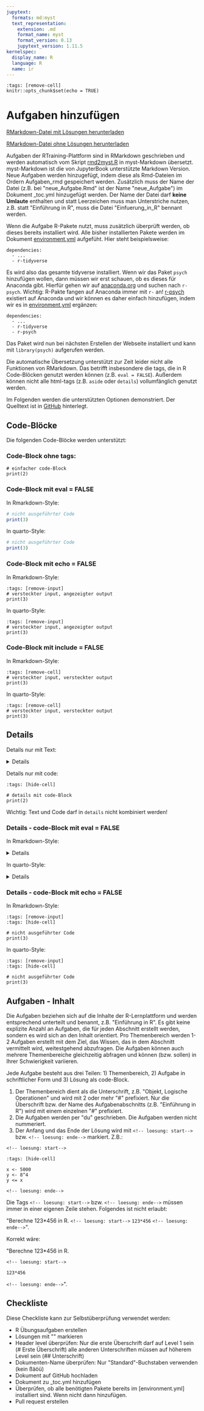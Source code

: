 ```yaml
---
jupytext:
  formats: md:myst
  text_representation:
    extension: .md
    format_name: myst
    format_version: 0.13
    jupytext_version: 1.11.5
kernelspec:
  display_name: R
  language: R
  name: ir
---
```



```{code-cell} r
:tags: [remove-cell]
knitr::opts_chunk$set(echo = TRUE)
```

# Aufgaben hinzufügen

<a href=https://raw.githubusercontent.com/Methods-Berlin/RTraining/main/Aufgaben_rmd/Aufgaben_hinzufuegen.Rmd download=Aufgaben_hinzufuegen.Rmd>RMarkdown-Datei mit Lösungen herunterladen</a>


<a href=https://raw.githubusercontent.com/Methods-Berlin/RTraining/Rmd_ohne_Loesung/Rmd_ohne_Loesungen/Aufgaben_hinzufuegen.Rmd download=Aufgaben_hinzufuegen.Rmd>RMarkdown-Datei ohne Lösungen herunterladen</a>


Aufgaben der RTraining-Plattform sind in RMarkdown geschrieben und werden 
automatisch vom Skript [rmd2myst.R](https://github.com/Methods-Berlin/RTraining/blob/main/rmd2myst.R)
in myst-Markdown übersetzt. myst-Markdown ist die von JupyterBook unterstützte
Markdown Version. Neue Aufgaben werden hinzugefügt, indem diese als Rmd-Dateien
im Ordern Aufgaben_rmd gespeichert werden. Zusätzlich muss der Name der Datei 
(z.B. bei "neue_Aufgabe.Rmd" ist der Name "neue_Aufgabe") im Dokument _toc.yml
hinzugefügt werden. Der Name der Datei darf **keine Umlaute** enthalten und statt Leerzeichen muss man Unterstriche nutzen, z.B. statt "Einführung in R", muss die Datei "Einfuerung_in_R" bennant werden. 

Wenn die Aufgabe R-Pakete nutzt, muss zusätzlich überprüft werden, ob dieses 
bereits installiert wird. Alle bisher installierten Pakete werden im Dokument
[environment.yml](https://github.com/Methods-Berlin/RTraining/blob/main/environment.yml)
aufgefüht. Hier steht beispielsweise:
```
dependencies:
  - ...
  - r-tidyverse
```
Es wird also das gesamte tidyverse installiert. Wenn wir das Paket `psych` hinzufügen
wollen, dann müssen wir erst schauen, ob es dieses für Anaconda gibt. Hierfür 
gehen wir auf [anaconda.org](https://anaconda.org/) und suchen nach `r-psych`.
Wichtig: R-Pakte fangen auf Anaconda immer mit `r-` an! [r-psych](https://anaconda.org/search?q=type%3Aconda+r-psych)
existiert auf Anaconda und wir können es daher einfach hinzufügen, indem
wir es in [environment.yml](https://github.com/Methods-Berlin/RTraining/blob/main/environment.yml) 
ergänzen:
```
dependencies:
  - ...
  - r-tidyverse
  - r-psych
```
Das Paket wird nun bei nächsten Erstellen der Webseite installiert und kann mit 
`library(psych)` aufgerufen werden.

Die automatische Übersetzung unterstützt zur Zeit leider nicht alle Funktionen
von RMarkdown. Das betrifft insbesondere die tags, die in R Code-Blöcken genutzt
werden können (z.B. `eval = FALSE`). Außerdem können nicht alle html-tags (z.B.
`aside` oder `details`) vollumfänglich genutzt werden.

Im Folgenden werden die unterstützten Optionen demonstriert. Der Quelltext
ist in [GitHub](https://github.com/Methods-Berlin/RTraining/tree/main/Aufgaben_rmd/Aufgaben_hinzufuegen.Rmd)
hinterlegt.

## Code-Blöcke

Die folgenden Code-Blöcke werden unterstützt:

### Code-Block ohne tags:

```{code-cell} r
# einfacher code-Block
print(2)
```

### Code-Block mit eval = FALSE

In Rmarkdown-Style:
``` r
# nicht ausgeführter Code
print(3)
```

In quarto-Style:
``` r
# nicht ausgeführter Code
print(3)
```

### Code-Block mit echo = FALSE

In Rmarkdown-Style:
```{code-cell} r
:tags: [remove-input]
# versteckter input, angezeigter output
print(3)
```

In quarto-Style:
```{code-cell} r
:tags: [remove-input]
# versteckter input, angezeigter output
print(3)
```

### Code-Block mit include = FALSE

In Rmarkdown-Style:
```{code-cell} r
:tags: [remove-cell]
# versteckter input, versteckter output
print(3)
```

In quarto-Style:
```{code-cell} r
:tags: [remove-cell]
# versteckter input, versteckter output
print(3)
```

## Details

Details nur mit Text:

<details>
Details mit Text
</details>

Details nur mit code:



```{code-cell} r
:tags: [hide-cell]

# details mit code-Block
print(2)
```



Wichtig: Text und Code darf in `details` nicht kombiniert werden!

### Details - code-Block mit eval = FALSE

In Rmarkdown-Style:
<details>
<pre>
<code>
# nicht ausgeführter Code
print(3)
</code>
</pre>
</details>

In quarto-Style:
<details>
<pre>
<code>
print(3)
</code>
</pre>
</details>

### Details - code-Block mit echo = FALSE

In Rmarkdown-Style:


```{code-cell} r
:tags: [remove-input]
:tags: [hide-cell]

# nicht ausgeführter Code
print(3)
```



In quarto-Style:


```{code-cell} r
:tags: [remove-input]
:tags: [hide-cell]

# nicht ausgeführter Code
print(3)
```




## Aufgaben - Inhalt 

Die Aufgaben beziehen sich auf die Inhalte der R-Lernplattform und werden entsprechend unterteilt und 
benannt, z.B. "Einführung in R". Es gibt keine explizite Anzahl an Aufgaben, die für jeden Abschnitt erstellt werden, sondern 
es wird sich an den Inhalt orientiert. Pro Themenbereich werden 1-2 Aufgaben erstellt mit dem Ziel, das Wissen, das in dem 
Abschnitt vermittelt wird, weitestgehend abzufragen. Die Aufgaben können auch mehrere Themenbereiche gleichzeitig abfragen 
und können (bzw. sollen) in Ihrer Schwierigkeit variieren. 

Jede Aufgabe besteht aus drei Teilen: 1) Themenbereich, 2) Aufgabe in schriftlicher Form und 3) Lösung als code-Block. 
1) Der Themenbereich dient als die Unterschrift, z.B. "Objekt, Logische Operationen" und wird mit 2 oder mehr "#" prefixiert.
 Nur die Überschrift bzw. der Name des Aufgabenabschnitts (z.B. "Einführung in R") wird mit einem einzelnen "#" prefixiert. 
2) Die Aufgaben werden per "du" geschrieben. Die Aufgaben werden nicht nummeriert. 
3) Der Anfang und das Ende der Lösung wird mit `<!-- loesung: start-->` bzw. `<!-- loesung: ende-->` markiert. Z.B.:  

`<!-- loesung: start-->`


```{code-cell} r
:tags: [hide-cell]

x <- 5000
y <- 8^4
y <= x
```


`<!-- loesung: ende-->`

Die Tags `<!-- loesung: start-->` bzw. `<!-- loesung: ende-->` müssen immer in einer eigenen Zeile stehen. Folgendes
ist nicht erlaubt: 

"Berechne 123*456 in R. `<!-- loesung: start-->` `123*456` `<!-- loesung: ende-->`".

Korrekt wäre:

"Berechne 123*456 in R. 
  
`<!-- loesung: start-->`

`123*456`

`<!-- loesung: ende-->`".

 
 ## Checkliste 
  
 Diese Checkliste kann zur Selbstüberprüfung verwendet werden: 
  
 - R Übungsaufgaben erstellen
 - Lösungen mit "<!-- loesung: start> Meine Lösung steht hier <!-- loesung: ende-->" markieren
 - Header level überprüfen: Nur die erste Überschrift darf auf Level 1 sein (# Erste Überschrift) alle anderen
   Unterschriften müssen auf höherem Level sein (## Unterschrift) 
 - Dokumenten-Name überprüfen: Nur "Standard"-Buchstaben verwenden (kein ßäöü)
 - Dokument auf GitHub hochladen
 - Dokument zu _toc.yml hinzufügen
 - Überprüfen, ob alle benötigten Pakete bereits im [environment.yml] installiert sind. Wenn nicht dann hinzufügen. 
 - Pull request erstellen

  
 
  
